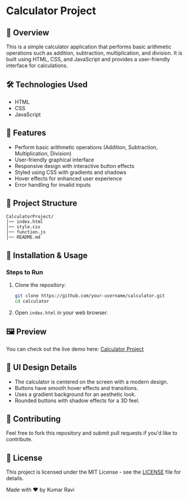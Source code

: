 # Calculator Project

## 📌 Overview

This is a simple calculator application that performs basic arithmetic operations such as addition, subtraction, multiplication, and division. It is built using HTML, CSS, and JavaScript and provides a user-friendly interface for calculations.

## 🛠️ Technologies Used

- HTML
- CSS
- JavaScript

## 🚀 Features

- Perform basic arithmetic operations (Addition, Subtraction, Multiplication, Division)
- User-friendly graphical interface
- Responsive design with interactive button effects
- Styled using CSS with gradients and shadows
- Hover effects for enhanced user experience
- Error handling for invalid inputs

## 📂 Project Structure

```
CalculatorProject/
│── index.html
│── style.css
│── function.js
│── README.md
```

## 🔧 Installation & Usage

### Steps to Run

1. Clone the repository:
   ```sh
   git clone https://github.com/your-username/calculator.git
   cd calculator
   ```
2. Open `index.html` in your web browser.

## 🖼️ Preview

You can check out the live demo here: [Calculator Project](https://calculator-project-lemon.vercel.app)

## 🎨 UI Design Details

- The calculator is centered on the screen with a modern design.
- Buttons have smooth hover effects and transitions.
- Uses a gradient background for an aesthetic look.
- Rounded buttons with shadow effects for a 3D feel.

## 🤝 Contributing

Feel free to fork this repository and submit pull requests if you'd like to contribute.

## 📜 License

This project is licensed under the MIT License - see the [LICENSE](LICENSE) file for details.

Made with ❤️ by Kumar Ravi

